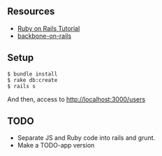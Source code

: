 ## Resources

* [Ruby on Rails Tutorial](http://ruby.railstutorial.org/chapters/a-demo-app#top)
* [backbone-on-rails](https://github.com/meleyal/backbone-on-rails)

## Setup

    $ bundle install
    $ rake db:create
    $ rails s

And then, access to <http://localhost:3000/users>

## TODO

* Separate JS and Ruby code into rails and grunt.
* Make a TODO-app version
